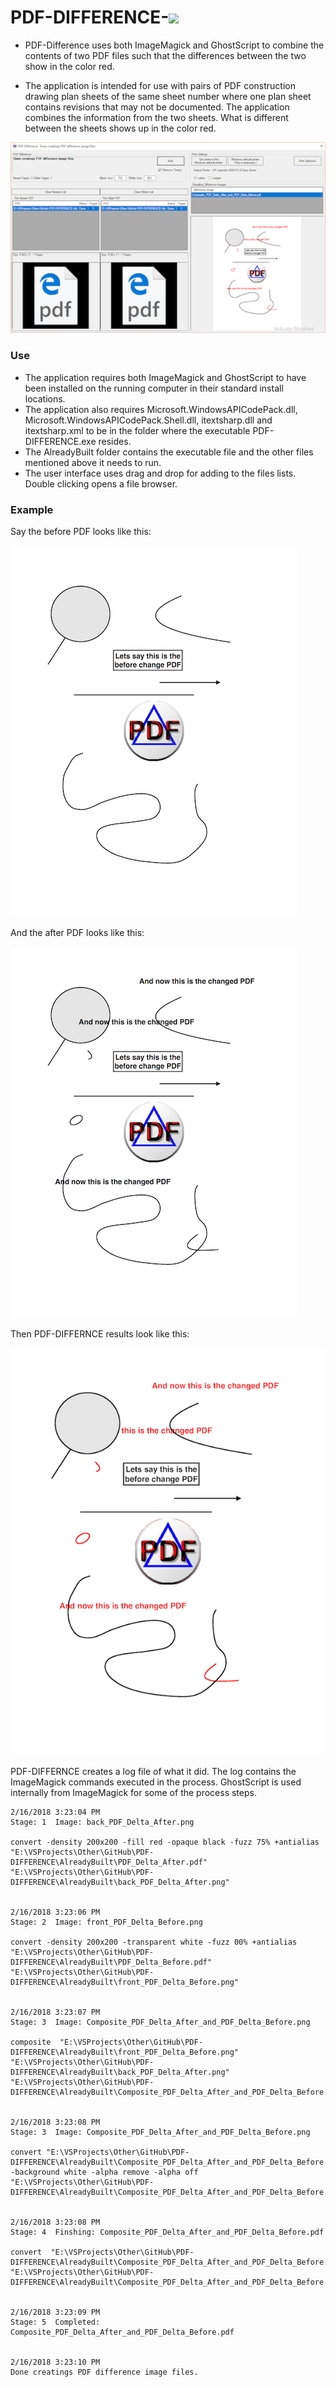 # PDF-DIFFERENCE-![](PDF-DIFFERENCE/Icon/PDF_Delta.ico)

- PDF-Difference uses both ImageMagick and GhostScript to combine the contents of two PDF
files such that the differences between the two show in the color red.

- The application is intended for use with pairs of PDF construction drawing plan sheets of the same sheet number where one plan sheet contains revisions that may not be documented. The application combines the information from the two sheets. What is different between the sheets shows up in the color red.

![](PDF-DIFFERENCE/DocImages/PDF-DIFFERENCE_01.PNG)


### Use

- The application requires both ImageMagick and GhostScript to have been installed on the running computer in their standard install locations.
- The application also requires Microsoft.WindowsAPICodePack.dll, Microsoft.WindowsAPICodePack.Shell.dll, itextsharp.dll and itextsharp.xml to be in the folder where the executable PDF-DIFFERENCE.exe resides.
- The AlreadyBuilt folder contains the executable file and the other files mentioned above it needs to run.
- The user interface uses drag and drop for adding to the files lists. Double clicking opens a file browser.

### Example

Say the before PDF looks like this:

![](PDF-DIFFERENCE/DocImages/PDF_Delta_Before.png)

And the after PDF looks like this:

![](PDF-DIFFERENCE/DocImages/PDF_Delta_After.png)

Then PDF-DIFFERNCE results look like this:

![](PDF-DIFFERENCE/DocImages/Composite_PDF_Delta_After_and_PDF_Delta_Before.png)

PDF-DIFFERNCE creates a log file of what it did. The log contains the ImageMagick commands executed in the process. GhostScript is used internally from ImageMagick for some of the process steps.

```
2/16/2018 3:23:04 PM
Stage: 1  Image: back_PDF_Delta_After.png

convert -density 200x200 -fill red -opaque black -fuzz 75% +antialias  "E:\VSProjects\Other\GitHub\PDF-DIFFERENCE\AlreadyBuilt\PDF_Delta_After.pdf" "E:\VSProjects\Other\GitHub\PDF-DIFFERENCE\AlreadyBuilt\back_PDF_Delta_After.png"


2/16/2018 3:23:06 PM
Stage: 2  Image: front_PDF_Delta_Before.png

convert -density 200x200 -transparent white -fuzz 00% +antialias  "E:\VSProjects\Other\GitHub\PDF-DIFFERENCE\AlreadyBuilt\PDF_Delta_Before.pdf" "E:\VSProjects\Other\GitHub\PDF-DIFFERENCE\AlreadyBuilt\front_PDF_Delta_Before.png"


2/16/2018 3:23:07 PM
Stage: 3  Image: Composite_PDF_Delta_After_and_PDF_Delta_Before.png

composite  "E:\VSProjects\Other\GitHub\PDF-DIFFERENCE\AlreadyBuilt\front_PDF_Delta_Before.png" "E:\VSProjects\Other\GitHub\PDF-DIFFERENCE\AlreadyBuilt\back_PDF_Delta_After.png" "E:\VSProjects\Other\GitHub\PDF-DIFFERENCE\AlreadyBuilt\Composite_PDF_Delta_After_and_PDF_Delta_Before.png"


2/16/2018 3:23:08 PM
Stage: 3  Image: Composite_PDF_Delta_After_and_PDF_Delta_Before.png

convert "E:\VSProjects\Other\GitHub\PDF-DIFFERENCE\AlreadyBuilt\Composite_PDF_Delta_After_and_PDF_Delta_Before.png" -background white -alpha remove -alpha off  "E:\VSProjects\Other\GitHub\PDF-DIFFERENCE\AlreadyBuilt\Composite_PDF_Delta_After_and_PDF_Delta_Before.png"


2/16/2018 3:23:08 PM
Stage: 4  Finshing: Composite_PDF_Delta_After_and_PDF_Delta_Before.pdf

convert  "E:\VSProjects\Other\GitHub\PDF-DIFFERENCE\AlreadyBuilt\Composite_PDF_Delta_After_and_PDF_Delta_Before.png" "E:\VSProjects\Other\GitHub\PDF-DIFFERENCE\AlreadyBuilt\Composite_PDF_Delta_After_and_PDF_Delta_Before.pdf"


2/16/2018 3:23:09 PM
Stage: 5  Completed: Composite_PDF_Delta_After_and_PDF_Delta_Before.pdf


2/16/2018 3:23:10 PM
Done creatings PDF difference image files.
```
